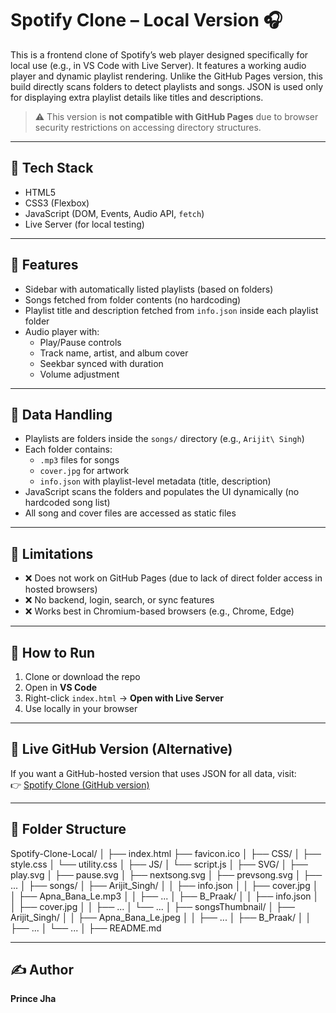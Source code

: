# Spotify Clone – Local Version 🎧

This is a frontend clone of Spotify’s web player designed specifically for local use (e.g., in VS Code with Live Server). It features a working audio player and dynamic playlist rendering. Unlike the GitHub Pages version, this build directly scans folders to detect playlists and songs. JSON is used only for displaying extra playlist details like titles and descriptions.

> ⚠️ This version is **not compatible with GitHub Pages** due to browser security restrictions on accessing directory structures.

---

## 🔧 Tech Stack
- HTML5
- CSS3 (Flexbox)
- JavaScript (DOM, Events, Audio API, `fetch`)
- Live Server (for local testing)

---

## 📱 Features
- Sidebar with automatically listed playlists (based on folders)
- Songs fetched from folder contents (no hardcoding)
- Playlist title and description fetched from `info.json` inside each playlist folder
- Audio player with:
  - Play/Pause controls
  - Track name, artist, and album cover
  - Seekbar synced with duration
  - Volume adjustment

---

## 📁 Data Handling
- Playlists are folders inside the `songs/` directory (e.g., `Arijit\ Singh`)
- Each folder contains:
  - `.mp3` files for songs
  - `cover.jpg` for artwork
  - `info.json` with playlist-level metadata (title, description)
- JavaScript scans the folders and populates the UI dynamically (no hardcoded song list)
- All song and cover files are accessed as static files

---

## 🚫 Limitations
- ❌ Does not work on GitHub Pages (due to lack of direct folder access in hosted browsers)
- ❌ No backend, login, search, or sync features
- ❌ Works best in Chromium-based browsers (e.g., Chrome, Edge)

---

## 🧪 How to Run
1. Clone or download the repo
2. Open in **VS Code**
3. Right-click `index.html` → **Open with Live Server**
4. Use locally in your browser

---

## 🚀 Live GitHub Version (Alternative)
If you want a GitHub-hosted version that uses JSON for all data, visit:  
👉 [Spotify Clone (GitHub version)](https://pjha91275.github.io/Spotify-Clone/)

---

## 📁 Folder Structure
Spotify-Clone-Local/
│
├── index.html
├── favicon.ico
│
├── CSS/
│ ├── style.css
│ └── utility.css
│
├── JS/
│ └── script.js
│
├── SVG/
│ ├── play.svg
│ ├── pause.svg
│ ├── nextsong.svg
│ ├── prevsong.svg
│ ├── ...
│
├── songs/
│ ├── Arijit_Singh/
│ │ ├── info.json
│ │ ├── cover.jpg
│ │ ├── Apna_Bana_Le.mp3
│ │ ├── ...
│ ├── B_Praak/
│ │ ├── info.json
│ │ ├── cover.jpg
│ │ ├── ...
│ └── ...
│
├── songsThumbnail/
│ ├── Arijit_Singh/
│ │ ├── Apna_Bana_Le.jpeg
│ │ ├── ...
│ ├── B_Praak/
│ │ ├── ...
│ └── ...
│
├── README.md


---

## ✍️ Author
**Prince Jha**
